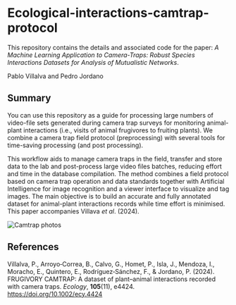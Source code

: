 # Ecological-interactions-camtrap-protocol
This repository contains the details and associated code for the paper: _A Machine Learning Application to Camera-Traps: Robust Species Interactions Datasets for Analysis of Mutualistic Networks_.

Pablo Villalva and Pedro Jordano

## Summary
You can use this repository as a guide for processing large numbers of video-file sets generated during camera trap surveys for monitoring animal-plant interactions (i.e., visits of animal frugivores to fruiting plants). We combine a camera trap field protocol (preprocessing) with several tools for time-saving processing (and post processing). 

This workflow aids to manage camera traps in the field, transfer and store data to the lab and post-process large video files batches, reducing effort and time in the database compilation. The method combines a field protocol based on camera trap operation and data standards together with Artificial Intelligence for image recognition and a viewer interface to visualize and tag images. The main objective is to build an accurate and fully annotated dataset for animal-plant interactions records while time effort is minimised. This paper accompanies Villava _et al_. (2024).

![Camtrap photos](images/image1.png)

## References
Villalva, P., Arroyo‐Correa, B., Calvo, G., Homet, P., Isla, J., Mendoza, I., Moracho, E., Quintero, E., Rodríguez‐Sánchez, F., & Jordano, P. (2024). FRUGIVORY CAMTRAP: A dataset of plant–animal interactions recorded with camera traps. _Ecology_, **105**(11), e4424. https://doi.org/10.1002/ecy.4424
